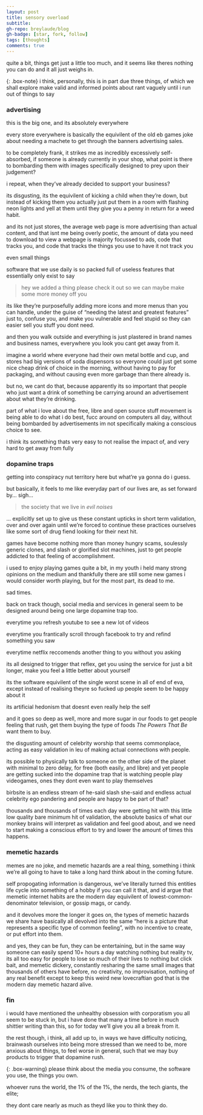 ```yaml
---
layout: post
title: sensory overload
subtitle:
gh-repo: breylaude/blog
gh-badge: [star, fork, follow]
tags: [thoughts]
comments: true
---
```


quite a bit, things get just a little too much, and it seems like theres nothing you can do and it all just weighs in.

{: .box-note}
i think, personally, this is in part due three things, of which we shall explore make valid and informed points about rant vaguely until i run out of things to say

### advertising

this is the big one, and its absolutely everywhere

every store everywhere is basically the equivilent of the old eb games joke about needing a machete to get through the banners advertising sales.

to be completely frank, it strikes me as incredibly excessively self-absorbed, if someone is already currently in your shop, what point is there to bombarding them with images specifically designed to prey upon their judgement?

i repeat, when they’ve already decided to support your business?

its disgusting, its the equivilent of kicking a child when they’re down, but instead of kicking them you actually just put them in a room with flashing neon lights and yell at them until they give you a penny in return for a weed habit.

and its not just stores, the average web page is more advertising than actual content, and that isnt me being overly poetic, the amount of data you need to download to view a webpage is majority focussed to ads, code that tracks you, and code that tracks the things you use to have it not track you

even small things

software that we use daily is so packed full of useless features that essentially only exist to say

> hey we added a thing please check it out so we can maybe make some more money off you

its like they’re purposefully adding more icons and more menus than you can handle, under the guise of “needing the latest and greatest features” just to, confuse you, and make you vulnerable and feel stupid so they can easier sell you stuff you dont need.

and then you walk outside and everything is just plastered in brand names and business names, everywhere you look you cant get away from it.

imagine a world where everyone had their own metal bottle and cup, and stores had big versions of soda dispensors so everyone could just get some nice cheap drink of choice in the morning, without having to pay for packaging, and without causing even more garbage than there already is.

but no, we cant do that, because apparently its so important that people who just want a drink of something be carrying around an advertisement about what they’re drinking.

part of what i love about the free, libre and open source stuff movement is being able to do what i do best, fucc around on computers all day, without being bombarded by advertisements im not specifically making a conscious choice to see.

i think its something thats very easy to not realise the impact of, and very hard to get away from fully

### dopamine traps

getting into conspiracy nut territory here but what’re ya gonna do i guess.

but basically, it feels to me like everyday part of our lives are, as set forward by… sigh…

> the society that we live in *evil noises*

… explicitly set up to give us these constant upticks in short term validation, over and over again until we’re forced to continue these practices ourselves like some sort of drug fiend looking for their next hit.

games have become nothing more than money hungry scams, soulessly generic clones, and slash or glorified slot machines, just to get people addicted to that feeling of accomplishment.

i used to enjoy playing games quite a bit, in my youth i held many strong opinions on the medium and thankfully there are still some new games i would consider worth playing, but for the most part, its dead to me.

sad times.

back on track though, social media and services in general seem to be designed around being one large dopamine trap too.

everytime you refresh youtube to see a new lot of videos

everytime you frantically scroll through facebook to try and refind something you saw

everytime netflix reccomends another thing to you without you asking

its all designed to trigger that reflex, get you using the service for just a bit longer, make you feel a little better about yourself

its the software equivilent of the single worst scene in all of end of eva, except instead of realising theyre so fucked up people seem to be happy about it

its artificial hedonism that doesnt even really help the self

and it goes so deep as well, more and more sugar in our foods to get people feeling that rush, get them buying the type of foods *The Powers That Be* want them to buy.

the disgusting amount of celebrity worship that seems commonplace, acting as easy validation in leu of making actual connections with people.

its possible to physically talk to someone on the other side of the planet with minimal to zero delay, for free (both easily, and libre) and yet people are getting sucked into the dopamine trap that is watching people play videogames, ones they dont even want to play themselves

birbsite is an endless stream of he-said slash she-said and endless actual celebrity ego pandering and people are happy to be part of that?

thousands and thousands of times each day were getting hit with this little low quality bare minimum hit of validation, the absolute basics of what our monkey brains will interpret as validation and feel good about, and we need to start making a conscious effort to try and lower the amount of times this happens.

### memetic hazards

memes are no joke, and memetic hazards are a real thing, something i think we’re all going to have to take a long hard think about in the coming future.

self propogating information is dangerous, we’ve literally turned this entities life cycle into something of a hobby if you can call it that, and id argue that memetic internet habits are the modern day equivilent of lowest-common-denominator television, or gossip mags, or candy.

and it devolves more the longer it goes on, the types of memetic hazards we share have basically all devolved into the same “here is a picture that represents a specific type of common feeling”, with no incentive to create, or put effort into them.

and yes, they can be fun, they can be entertaining, but in the same way someone can easily spend 10+ hours a day watching nothing but reality tv, its all too easy for people to lose so much of their lives to nothing but click bait, and memetic dickery, constantly resharing the same small images that thousands of others have before, no creativity, no improvisation, nothing of any real benefit except to keep this weird new lovecraftian god that is the modern day memetic hazard alive.

### fin

i would have mentioned the unhealthy obsession with corporatism you all seem to be stuck in, but i have done that many a time before in much shittier writing than this, so for today we’ll give you all a break from it.

the rest though, i think, all add up to, in ways we have difficulty noticing, brainwash ourselves into being more stressed than we need to be, more anxious about things, to feel worse in general, such that we may buy products to trigger that dopamine rush.

{: .box-warning}
please think about the media you consume, the software you use, the things you own.

whoever runs the world, the 1% of the 1%, the nerds, the tech giants, the elite;

they dont care nearly as much as theyd like you to think they do.

